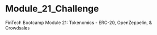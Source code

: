 # Module_21_Challenge
FinTech Bootcamp Module 21: Tokenomics - ERC-20, OpenZeppelin, &amp; Crowdsales
